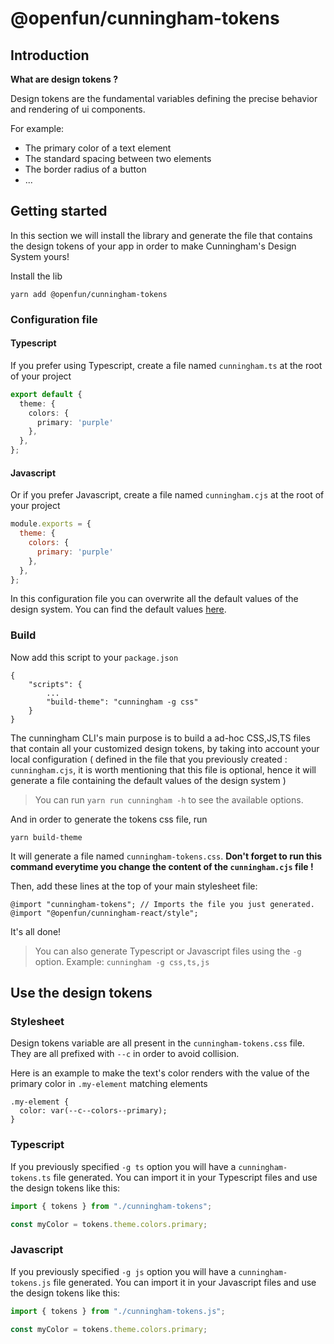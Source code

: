 # @openfun/cunningham-tokens

## Introduction

**What are design tokens ?**

Design tokens are the fundamental variables defining the precise behavior and rendering of ui components.

For example:
- The primary color of a text element
- The standard spacing between two elements
- The border radius of a button
- ...

## Getting started

In this section we will install the library and generate the file that contains the design tokens of your app in order to
make Cunningham's Design System yours!

Install the lib

```
yarn add @openfun/cunningham-tokens
```


### Configuration file

#### Typescript

If you prefer using Typescript, create a file named `cunningham.ts` at the root of your project

```ts
export default {
  theme: {
    colors: {
      primary: 'purple'
    },
  },
};
```

#### Javascript

Or if you prefer Javascript, create a file named `cunningham.cjs` at the root of your project

```js
module.exports = {
  theme: {
    colors: {
      primary: 'purple'
    },
  },
};
```

In this configuration file you can overwrite all the default values of the design system.
You can find the default values [here](./src/bin/cunningham.dist.js).

### Build

Now add this script to your `package.json`

```
{
    "scripts": {
        ...
        "build-theme": "cunningham -g css"
    }
}
```

The cunningham CLI's main purpose is to build a ad-hoc CSS,JS,TS files that contain all your customized design tokens,
by taking into account your local configuration ( defined in the file that you previously created : `cunningham.cjs`,
it is worth mentioning that this file is optional, hence it will generate a file containing the default values of the
design system )

> You can run `yarn run cunningham -h` to see the available options.

And in order to generate the tokens css file, run

```
yarn build-theme
```

It will generate a file named `cunningham-tokens.css`. **Don't forget to run this command everytime you
change the content of the `cunningham.cjs` file !**

Then, add these lines at the top of your main stylesheet file:

```
@import "cunningham-tokens"; // Imports the file you just generated.
@import "@openfun/cunningham-react/style";
```

It's all done!

> You can also generate Typescript or Javascript files using the `-g` option. Example: `cunningham -g css,ts,js`

## Use the design tokens

### Stylesheet

Design tokens variable are all present in the `cunningham-tokens.css` file. They are all prefixed with `--c` in order to
avoid collision.

Here is an example to make the text's color renders with the value of the primary color in `.my-element` matching elements

```
.my-element {
  color: var(--c--colors--primary);
}
```

### Typescript

If you previously specified `-g ts` option you will have a `cunningham-tokens.ts` file generated. You can import it in your
Typescript files and use the design tokens like this:

```ts
import { tokens } from "./cunningham-tokens";

const myColor = tokens.theme.colors.primary;
``` 

### Javascript

If you previously specified `-g js` option you will have a `cunningham-tokens.js` file generated. You can import it in your
Javascript files and use the design tokens like this:

```js
import { tokens } from "./cunningham-tokens.js";

const myColor = tokens.theme.colors.primary;
``` 
